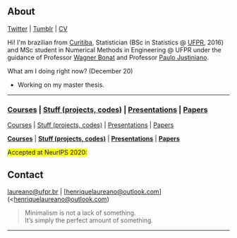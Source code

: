 ## About

[Twitter](https://twitter.com/hap_laureano) |
[Tumblr](tumblr/) |
[CV](vitae.pdf)

Hi! I'm brazilian from [Curitiba](https://goo.gl/K1Qcdv), Statistician
(BSc in Statistics @ [UFPR](https://goo.gl/DtVAbi), 2016) and MSc
student in Numerical Methods in Engineering @ UFPR under the guidance of
Professor [Wagner Bonat](http://www.leg.ufpr.br/~wagner/) and Professor
[Paulo Justiniano](http://leg.ufpr.br/~paulojus/).

What am I doing right now? (December 20)

+ Working on my master thesis.

***

### [Courses](academic_courses/) | [Stuff (projects, codes)](stuff/) | [Presentations](presentations/) | [Papers](papers/)

[Courses](academic_courses/) | [Stuff (projects, codes)](stuff/) | [Presentations](presentations/) | [Papers](papers/)

[**Courses**](academic_courses/) | [**Stuff (projects, codes)**](stuff/) | [**Presentations**](presentations/) | [**Papers**](papers/)

<span style="background-color: #FFFF00">Accepted at NeurIPS 2020:</span>

## Contact

[laureano@ufpr.br](laureano@ufpr.br) |
[henriquelaureano@outlook.com](<henriquelaureano@outlook.com)

> Minimalism is not a lack of something.\
> It’s simply the perfect amount of something.

***
